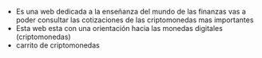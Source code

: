 * Es una web dedicada a la enseñanza del mundo de las finanzas
vas a poder consultar las cotizaciones de las criptomonedas mas importantes
* Esta web esta con una orientación hacia las monedas digitales (criptomonedas) 
* carrito de criptomonedas
